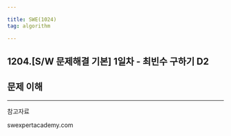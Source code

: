 ```yaml
---

title: SWE(1024)
tag: algorithm

---
```


## 1204.[S/W 문제해결 기본] 1일차 - 최빈수 구하기 D2

## 문제 이해










- - -
 
참고자료 

swexpertacademy.com
